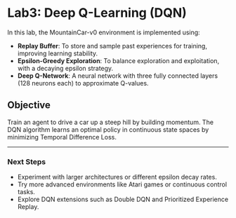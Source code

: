 # Lab3: Deep Q-Learning (DQN)

In this lab, the MountainCar-v0 environment is implemented using:

- **Replay Buffer**: To store and sample past experiences for training, improving learning stability.
- **Epsilon-Greedy Exploration**: To balance exploration and exploitation, with a decaying epsilon strategy.
- **Deep Q-Network**: A neural network with three fully connected layers (128 neurons each) to approximate Q-values.

## Objective

Train an agent to drive a car up a steep hill by building momentum. The DQN algorithm learns an optimal policy in continuous state spaces by minimizing Temporal Difference Loss.

---
### Next Steps
- Experiment with larger architectures or different epsilon decay rates.
- Try more advanced environments like Atari games or continuous control tasks.
- Explore DQN extensions such as Double DQN and Prioritized Experience Replay.
